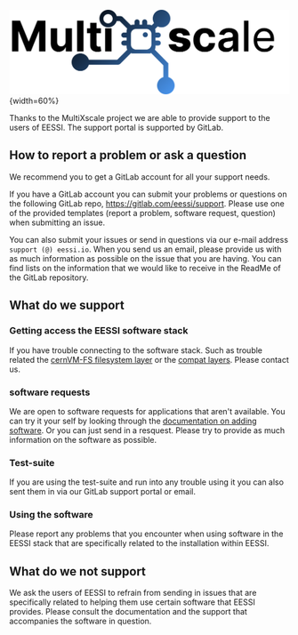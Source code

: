 ![MustiXscale logo](img/logos/multixscale_logo.png){width=60%}

Thanks to the MultiXscale project we are able to provide support to the users of EESSI. 
The support portal is supported by GitLab.

## How to report a problem or ask a question

We recommend you to get a GitLab account for all your support needs.  

If you have a GitLab account you can submit your problems or questions on 
the following GitLab repo, https://gitlab.com/eessi/support. 
Please use one of the provided templates (report a problem, software request, question) when submitting an issue.

You can also submit your issues or send in questions via our e-mail address `support (@) eessi.io`. 
When you send us an email, please provide us with as much information as possible on the issue that you are having. 
You can find lists on the information that we would like to receive in the ReadMe of the GitLab repository.

## What do we support

### Getting access the EESSI software stack
If you have trouble connecting to the software stack. 
Such as trouble related the [cernVM-FS filesystem layer](filesystem_layer.md) or the [compat layers](compatibility_layer.md). 
Please contact us. 

### software requests
We are open to software requests for applications that aren't available. You can try it your self by looking through the [documentation on adding software](software_layer/adding_software.md). 
Or you can just send in a resquest. 
Please try to provide as much information on the software as possible.

### Test-suite
If you are using the test-suite and run into any trouble using it you can also sent them in via our GitLab support portal or email.

### Using the software
Please report any problems that you encounter when using software in the EESSI stack that are specifically related to the installation within EESSI. 

## What do we not support

We ask the users of EESSI to refrain from sending in issues that are specifically related to helping them use certain software that EESSI provides.
Please consult the documentation and the support that accompanies the software in question. 

